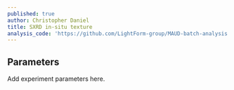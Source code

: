 ```yaml
---
published: true
author: Christopher Daniel
title: SXRD in-situ texture
analysis_code: 'https://github.com/LightForm-group/MAUD-batch-analysis'
---
```

## Parameters

Add experiment parameters here.
